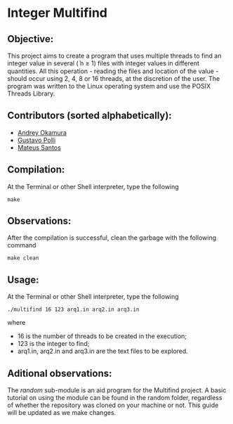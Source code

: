 # Integer Multifind

## Objective:
This project aims to create a program that uses multiple threads to find an integer value in several (݊ n ≥ 1) files with integer values in different quantities.
All this operation - reading the files and location of the value - should occur using 2, 4, 8 or 16 threads, at the discretion of the user. The program was written to the Linux operating system and use the POSIX Threads Library.

## Contributors (sorted alphabetically):
* [Andrey Okamura](https://github.com/okamuratoshi)
* [Gustavo Polli](https://github.com/gapolli)
* [Mateus Santos](https://github.com/mateuspim)

## Compilation:
At the Terminal or other Shell interpreter, type the following
```
make
```
## Observations:
After the compilation is successful, clean the garbage with the following command
```
make clean
```

## Usage:
At the Terminal or other Shell interpreter, type the following
```
./multifind 16 123 arq1.in arq2.in arq3.in
```
where
* 16 is the number of threads to be created in the execution;
* 123 is the integer to find;
* arq1.in, arq2.in and arq3.in are the text files to be explored.

## Aditional observations:
The *random* sub-module is an aid program for the Multifind project. A basic tutorial on using the module can be found in the random folder, regardless of whether the repository was cloned on your machine or not.
This guide will be updated as we make changes.
